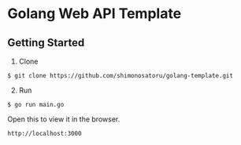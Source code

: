 # Golang Web API Template

## Getting Started

1. Clone

```
$ git clone https://github.com/shimonosatoru/golang-template.git
```

2. Run
```
$ go run main.go
```

Open this to view it in the browser.
```
http://localhost:3000
```
